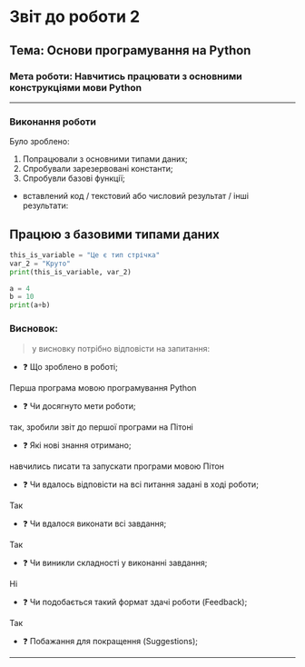 # Звіт до роботи 2
## Тема: Основи програмування на Python
### Мета роботи: Навчитись працювати з основними конструкціями мови Python
---
### Виконання роботи
Було зроблено:

1. Попрацювали з основними типами даних;
2. Спробували зарезервовані константи;
3. Спробувли базові функції;

- вставлений код / текстовий або числовий результат / інші результати:
## Працюю з базовими типами даних
```python
this_is_variable = "Це є тип стрічка"
var_2 = "Круто"
print(this_is_variable, var_2)
```
```python
a = 4
b = 10
print(a+b)
```
### Висновок: 
> у висновку потрібно відповісти на запитання:
- :question: Що зроблено в роботі;

Перша програма мовою програмування Python
- :question: Чи досягнуто мети роботи;

так, зробили звіт до першої програми на Пітоні
- :question: Які нові знання отримано;

навчились писати та запускати програми мовою Пітон
- :question: Чи вдалось відповісти на всі питання задані в ході роботи;

Так
- :question: Чи вдалося виконати всі завдання;

Так
- :question: Чи виникли складності у виконанні завдання;

Ні
- :question: Чи подобається такий формат здачі роботи (Feedback);

Так
- :question: Побажання для покращення (Suggestions);

---
